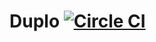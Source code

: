 # Duplo [![Circle CI](https://circleci.com/gh/marvell/duplo/tree/master.svg?style=svg)](https://circleci.com/gh/marvell/duplo/tree/master)
